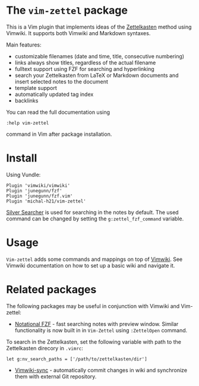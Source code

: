 # The `vim-zettel` package

This is a Vim plugin that implements ideas of the
[Zettelkasten](https://zettelkasten.de/) method using Vimwiki. 
It supports both Vimwiki and Markdown syntaxes.

Main features:

- customizable filenames (date and time, title, consecutive numbering)
- links always show titles, regardless of the actual filename
- fulltext support using FZF for searching and hyperlinking
- search your Zettelkasten from LaTeX or Markdown documents and insert selected notes to the document
- template support 
- automatically updated tag index
- backlinks

You can read the full documentation using

    :help vim-zettel

command in Vim after package installation.

# Install

Using Vundle:


    Plugin 'vimwiki/vimwiki'
    Plugin 'junegunn/fzf'
    Plugin 'junegunn/fzf.vim'
    Plugin 'michal-h21/vim-zettel'
    
[Silver Searcher](https://github.com/ggreer/the_silver_searcher) is used for searching in the notes by default. 
The used command can be changed by setting the `g:zettel_fzf_command` variable.


# Usage

`Vim-zettel` adds some commands and mappings on top of
[Vimwiki](http://vimwiki.github.io/). See Vimwiki documentation on how to set up a
basic wiki and navigate it.


# Related packages

The following packages may be useful in conjunction with Vimwiki and Vim-zettel:

- [Notational FZF](https://github.com/alok/notational-fzf-vim) - fast searching
  notes with preview window. Similar functionality is now built in in
  `Vim-Zettel` using `:ZettelOpen` command.

To search in the Zettelkasten, set the following variable with path to the Zettelkasten direcory in `.vimrc`:

    let g:nv_search_paths = ['/path/to/zettelkasten/dir']

- [Vimwiki-sync](https://github.com/michal-h21/vimwiki-sync) - automatically commit changes in wiki and synchronize them with external Git repository.
